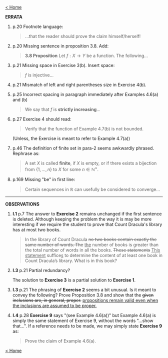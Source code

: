 [< Home](/index.html)



**ERRATA**

1. p.20 Footnote language:

   > ...that the reader should prove the claim himself/herself!

2. p.20 Missing sentence in proposition 3.8. Add:

   > **3.8 Proposition**    Let $f:X \to Y$ be a function. The following...

3. p.21 Missing space in Exercise 3(b). Insert space:

   > $f$ is injective... 

4. p.21 Mismatch of left and right parentheses size in Exercise 4(b). 

5. p.25 Incorrect spacing in paragraph immediately after Examples 4.6(a) and (b)

   > We say that $f$ is **strictly increasing**... 

6. p.27 Exercise 4 should read:

   > Verify that the function of Example 4.7(b) is not bounded.

   (Unless, the Exercise is meant to refer to Example 4.7(a))

7. p.46 The definition of finite set in para-2 seems awkwardly phrased. Rephrase as:

   > A set $X$ is called **finite**, if $X$ is empty, or if there exists a bijection from $\{1,...,n\}$ to $X$ for some $n \in \mathbb{N}^{\times}.$ 
   
8. p.169 Missing "be" in first line:

   > Certain sequences in $\mathbb{R}$ can usefully be considered to converge...





---



**OBSERVATIONS**

1. **I.1** p.7 
   The answer to **Exercise 2** remains unchanged if the first sentence is deleted. Although keeping the problem the way it is may be more interesting if we require the student to prove that Count Dracula's library has at most two books.

   > In the library of Count Dracula ~~no two books contain exactly the same number of words. The~~ <u>the</u> number of books is greater than the total number of words in all the books. ~~These statements~~ <u>This statement</u> suffice<u>s</u> to determine the content of at least one book in Count Dracula’s library. What is in this book?

2. **I.3** p.21 Partial redundancy?

   The solution to **Exercise 3**  is a partial solution to **Exercise 1**.

3. **I.3** p.21 The phrasing of **Exercise 2** seems a bit unusual. Is it meant to convey the following?
   Prove Proposition 3.8 and show that the ~~given inclusions are, in general, proper.~~ <u>propositions remain valid even when the inclusions are assumed to be proper.</u> 

4. **I.4** p.28 **Exercise 9** says "(see Example 4.6(a))" but Example 4.6(a) is simply the same statement of Exercise 9, without the words "...show that...". If a reference needs to be made, we may simply state **Exercise 9** as:

   > Prove the claim of Example 4.6(a).



[< Home](/index.html)

